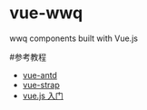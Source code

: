 # vue-wwq
wwq components built with Vue.js

#参考教程
- [vue-antd](https://github.com/okoala/vue-antd)
- [vue-strap](https://github.com/yuche/vue-strap)
- [vue.js 入门](http://segmentfault.com/a/1190000003968020)